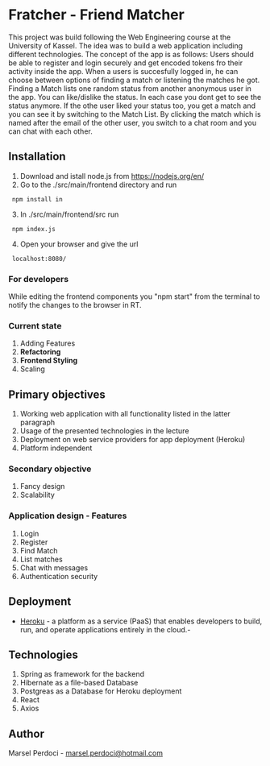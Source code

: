 # Fratcher - Friend Matcher

This project was build following the Web Engineering course at the University of Kassel. The idea was to build a web application
including different technologies. 
The concept of the app is as follows:
Users should be able to register and login securely and get encoded tokens fro their activity inside the app. When a users is succesfully logged in, he can choose between options of finding a match or listening the matches he got. Finding a Match lists one random status from another anonymous user in the app. You can like/dislike the status. In each case you dont get to see the status anymore. If the othe user liked your status too, you get a match and you can see it by switching to the Match List. By clicking the match which is named after the email of the other user, you switch to a chat room and you can chat with each other.

## Installation

1. Download and istall node.js from https://nodejs.org/en/
2. Go to the ./src/main/frontend directory and run
```
 npm install in
```
3. In ./src/main/frontend/src run
```
 npm index.js
```
4. Open your browser and give the url
```
 localhost:8080/
```

### For developers

While editing the frontend components you "npm start" from the terminal to notify the changes to the browser in RT.

### Current state

1. Adding Features
2. **Refactoring**
3. **Frontend Styling**
4. Scaling

## Primary objectives

1. Working web application with all functionality listed in the latter paragraph
2. Usage of the presented technologies in the lecture
3. Deployment on web service providers for app deployment (Heroku)
4. Platform independent

### Secondary objective

1. Fancy design
2. Scalability

### Application design - Features
1. Login
2. Register
3. Find Match
4. List matches
5. Chat with messages
6. Authentication security

## Deployment

* [Heroku](https://fratcher-app.herokuapp.com/) - a platform as a service (PaaS) that enables developers to build, run, and operate applications entirely in the cloud.- 

## Technologies

1. Spring as framework for the backend
2. Hibernate as a file-based Database
3. Postgreas as a Database for Heroku deployment
4. React 
5. Axios

## Author

Marsel Perdoci - marsel.perdoci@hotmail.com 

